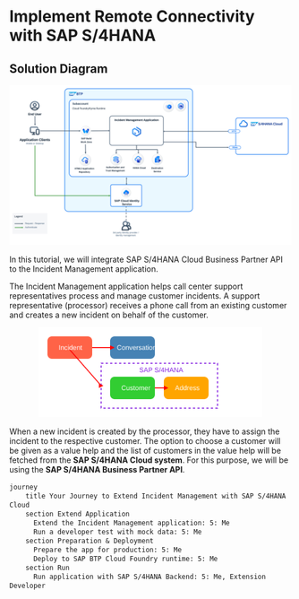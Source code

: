 # Implement Remote Connectivity with SAP S/4HANA

## Solution Diagram

<div align="center">
	<img src="Images/remote.png" width="800" />
</div>

In this tutorial, we will integrate SAP S/4HANA Cloud Business Partner API to the Incident Management application.

The Incident Management application helps call center support representatives process and manage customer incidents. A support representative (processor) receives a phone call from an existing customer and creates a new incident on behalf of the customer.

<div align="center">
	<img src="Images/s4hana.drawio.svg" width="400" />
</div>

When a new incident is created by the processor, they have to assign the incident to the respective customer. The option to choose a customer will be given as a value help and the list of customers in the value help will be fetched from the **SAP S/4HANA Cloud system**. For this purpose, we will be using the **SAP S/4HANA Business Partner API**.

```mermaid
journey
    title Your Journey to Extend Incident Management with SAP S/4HANA Cloud
    section Extend Application
      Extend the Incident Management аpplication: 5: Me
      Run a developer test with mock data: 5: Me
    section Preparation & Deployment
      Prepare the app for production: 5: Me 
      Deploy to SAP BTP Cloud Foundry runtime: 5: Me
    section Run
      Run application with SAP S/4HANA Backend: 5: Me, Extension Developer
```